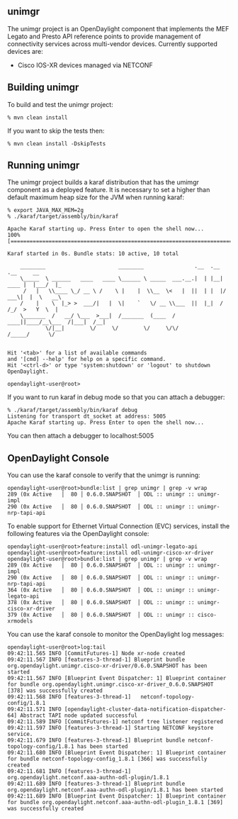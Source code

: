 unimgr
------

The unimgr project is an OpenDaylight component that implements the MEF Legato and Presto API
reference points to provide management of connectivity services across multi-vendor
devices. Currently supported devices are:

* Cisco IOS-XR devices managed via NETCONF

Building unimgr
----

To build and test the unimgr project:

```
% mvn clean install
```

If you want to skip the tests then:

```
% mvn clean install -DskipTests
```

Running unimgr
----

The unimgr project builds a karaf distribution that has the umimgr component as a deployed
feature. It is necessary to set a higher than default maximum heap size for the JVM when running
karaf:

```
% export JAVA_MAX_MEM=2g
% ./karaf/target/assembly/bin/karaf

Apache Karaf starting up. Press Enter to open the shell now...
100% [========================================================================]

Karaf started in 0s. Bundle stats: 10 active, 10 total

    ________                       ________                .__  .__       .__     __
    \_____  \ ______   ____   ____ \______ \ _____  ___.__.|  | |__| ____ |  |___/  |_
     /   |   \\____ \_/ __ \ /    \ |    |  \\__  \<   |  ||  | |  |/ ___\|  |  \   __\
    /    |    \  |_> >  ___/|   |  \|    `   \/ __ \\___  ||  |_|  / /_/  >   Y  \  |
    \_______  /   __/ \___  >___|  /_______  (____  / ____||____/__\___  /|___|  /__|
            \/|__|        \/     \/        \/     \/\/            /_____/      \/


Hit '<tab>' for a list of available commands
and '[cmd] --help' for help on a specific command.
Hit '<ctrl-d>' or type 'system:shutdown' or 'logout' to shutdown OpenDaylight.

opendaylight-user@root>
```

If you want to run karaf in debug mode so that you can attach a debugger:

```
% ./karaf/target/assembly/bin/karaf debug
Listening for transport dt_socket at address: 5005
Apache Karaf starting up. Press Enter to open the shell now...
```

You can then attach a debugger to localhost:5005

OpenDaylight Console
----

You can use the karaf console to verify that the unimgr is running:

```
opendaylight-user@root>bundle:list | grep unimgr | grep -v wrap
289 (0x Active   │  80 │ 0.6.0.SNAPSHOT  │ ODL :: unimgr :: unimgr-impl
290 (0x Active   │  80 │ 0.6.0.SNAPSHOT  │ ODL :: unimgr :: unimgr-nrp-tapi-api
```

To enable support for Ethernet Virtual Connection (EVC) services, install the following features via the OpenDaylight console:

```
opendaylight-user@root>feature:install odl-unimgr-legato-api
opendaylight-user@root>feature:install odl-unimgr-cisco-xr-driver 
opendaylight-user@root>bundle:list | grep unimgr | grep -v wrap
289 (0x Active   │  80 │ 0.6.0.SNAPSHOT  │ ODL :: unimgr :: unimgr-impl
290 (0x Active   │  80 │ 0.6.0.SNAPSHOT  │ ODL :: unimgr :: unimgr-nrp-tapi-api
364 (0x Active   │  80 │ 0.6.0.SNAPSHOT  │ ODL :: unimgr :: unimgr-legato-api
378 (0x Active   │  80 │ 0.6.0.SNAPSHOT  │ ODL :: unimgr :: unimgr-cisco-xr-driver
379 (0x Active   │  80 │ 0.6.0.SNAPSHOT  │ ODL :: unimgr :: cisco-xrmodels
```

You can use the karaf console to monitor the OpenDaylight log messages:

```
opendaylight-user@root>log:tail
09:42:11.565 INFO [CommitFutures-1] Node xr-node created
09:42:11.567 INFO [features-3-thread-1] Blueprint bundle org.opendaylight.unimgr.cisco-xr-driver/0.6.0.SNAPSHOT has been started
09:42:11.567 INFO [Blueprint Event Dispatcher: 1] Blueprint container for bundle org.opendaylight.unimgr.cisco-xr-driver_0.6.0.SNAPSHOT [378] was successfully created
09:42:11.568 INFO [features-3-thread-1]   netconf-topology-config/1.8.1
09:42:11.571 INFO [opendaylight-cluster-data-notification-dispatcher-64] Abstract TAPI node updated successful
09:42:11.589 INFO [CommitFutures-1] netconf tree listener registered
09:42:11.597 INFO [features-3-thread-1] Starting NETCONF keystore service.
09:42:11.679 INFO [features-3-thread-1] Blueprint bundle netconf-topology-config/1.8.1 has been started
09:42:11.680 INFO [Blueprint Event Dispatcher: 1] Blueprint container for bundle netconf-topology-config_1.8.1 [366] was successfully created
09:42:11.681 INFO [features-3-thread-1]   org.opendaylight.netconf.aaa-authn-odl-plugin/1.8.1
09:42:11.689 INFO [features-3-thread-1] Blueprint bundle org.opendaylight.netconf.aaa-authn-odl-plugin/1.8.1 has been started
09:42:11.689 INFO [Blueprint Event Dispatcher: 1] Blueprint container for bundle org.opendaylight.netconf.aaa-authn-odl-plugin_1.8.1 [369] was successfully created
```
